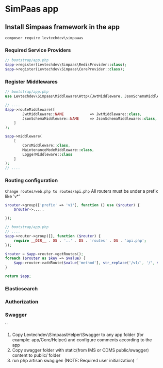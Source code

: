 # SimPaas app

## Install Simpaas framework in the app

``
composer require levtechdev\simpaaas
``

### Required Service Providers
```php
// bootstrap/app.php
$app->register(Levtechdev\Simpaas\RedisProvider::class);
$app->register(Levtechdev\Simpaas\CoreProvider::class);
```

### Register Middlewares
```php
// bootstrap/app.php
use Levtechdev\Simpaas\Middleware\Http\{JwtMiddleware, JsonSchemaMiddleware, CorsMiddleware, MaintenanceModeMiddleware, LoggerMiddleware};

// .... 
$app->routeMiddleware([
        JwtMiddleware::NAME            => JwtMiddleware::class,
        JsonSchemaMiddleware::NAME     => JsonSchemaMiddleware::class,
    ]
);

$app->middleware(
    [
        CorsMiddleware::class,
        MaintenanceModeMiddleware::class,
        LoggerMiddleware::class
    ]
);
// .... 
```
### Routing configuration
``
Change routes/web.php to routes/api.php
``
All routers must be under a prefix like 'v*' 
```php
$router->group(['prefix' => 'v1'], function () use ($router) {
    $router->.....

});
```

```php
// bootstrap/app.php
// ....
$app->router->group([], function ($router) {
    require __DIR__ . DS . '..' . DS . 'routes' . DS . 'api.php';
});

$router = $app->router->getRoutes();
foreach ($router as $key => $value) {
    $app->router->addRoute($value['method'], str_replace('/v1/', '/', $value['uri']), $value['action']);
}

return $app;
```

### Elasticsearch



### Authorization

### Swagger
``
1. Copy Levtechdev\Simpaas\Helper\Swagger to any app folder (for example: app/Core/Helper) and configure comments according to the app
2. Copy swagger folder with static(from IMS or CDMS public/swagger) content to public/ folder
3. run php artisan swag:gen (NOTE: Required user initialization) 
``

